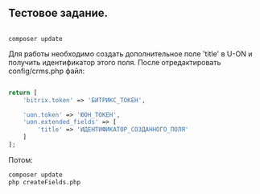 ## Тестовое задание.

```

composer update

```

Для работы необходимо создать дополнительное поле 'title' в U-ON и получить идентификатор этого поля.
После отредактировать config/crms.php файл:

```php

return [
	'bitrix.token' => 'БИТРИКС_ТОКЕН',

	'uon.token' => 'ЮОН_ТОКЕН',
	'uon.extended_fields' => [
		'title' => 'ИДЕНТИФИКАТОР_СОЗДАННОГО_ПОЛЯ'
	]
];

```

Потом:

```cmd
composer update
php createFields.php
```
